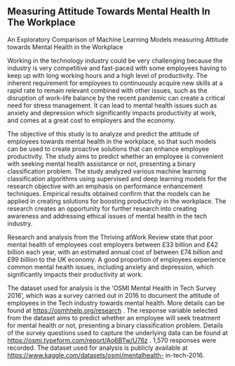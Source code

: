 ## Measuring Attitude Towards Mental Health In The Workplace

An Exploratory Comparison of Machine Learning Models measuring Attitude towards Mental Health in the Workplace


Working in the technology industry could be very challenging because the industry is
very competitive and fast-paced with some employees having to keep up with long working hours
and a high level of productivity. The inherent requirement for employees to continuously acquire
new skills at a rapid rate to remain relevant combined with other issues, such as the disruption of
work-life balance by the recent pandemic can create a critical need for stress management. It can
lead to mental health issues such as anxiety and depression which significantly impacts productivity
at work, and comes at a great cost to employers and the economy. 

The objective of this study is to analyze and predict the attitude of employees towards mental health in the workplace, so that
such models can be used to create proactive solutions that can enhance employee productivity. The
study aims to predict whether an employee is convenient with seeking mental health assistance
or not, presenting a binary classification problem. The study analyzed various machine learning
classification algorithms using supervised and deep learning models for the research objective with
an emphasis on performance enhancement techniques. Empirical results obtained confirm that the
models can be applied in creating solutions for boosting productivity in the workplace. The research
creates an opportunity for further research into creating awareness and addressing ethical issues of
mental health in the tech industry.

Research and analysis from the Thriving atWork Review state that poor mental health of employees
cost employers between £33 billion and £42 billion each year, with an estimated annual cost of
between £74 billion and £99 billion to the UK economy. A good proportion of employees experience
common mental health issues, including anxiety and depression, which significantly impacts
their productivity at work.

The dataset used for analysis is the ‘OSMI Mental Health
in Tech Survey 2016’, which was a survey carried out in 2016 to document the attitude
of employees in the Tech industry towards mental health. More details can be found at
https://osmhhelp.org/research . The response variable selected from the dataset aims to predict
whether an employee will seek treatment for mental health or not, presenting a binary classification
problem. Details of the survey questions used to capture the underlying data can be found at
https://osmi.typeform.com/report/Ao6BTw/U76z . 1,570 responses were recorded. The dataset
used for analysis is publicly available at https://www.kaggle.com/datasets/osmi/mentalhealth-
in-tech-2016.
